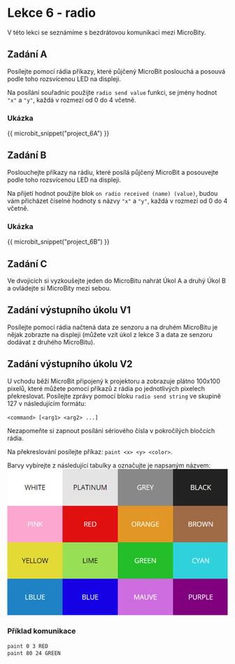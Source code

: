 # Lekce 6 - radio

V této lekci se seznámíme s bezdrátovou komunikací mezi MicroBity.

## Zadání A

Posílejte pomocí rádia příkazy, které půjčený MicroBit poslouchá a posouvá podle toho rozsvícenou LED na displeji.

Na posílání souřadnic použijte `radio send value` funkci, se jmény hodnot `"x"` a `"y"`, každá v rozmezí od 0 do 4 včetně.

### Ukázka

{{ microbit_snippet("project_6A") }}

## Zadání B

Poslouchejte příkazy na rádiu, které posílá půjčený MicroBit a posouvejte podle toho rozsvícenou LED na displeji.

Na přijetí hodnot použijte blok `on radio received (name) (value)`, budou vám přicházet číselné hodnoty s názvy `"x"` a `"y"`, každá v rozmezí od 0 do 4 včetně.

### Ukázka

{{ microbit_snippet("project_6B") }}

## Zadání C

Ve dvojicích si vyzkoušejte jeden do MicroBitu nahrát Úkol A a druhý Úkol B a ovládejte si MicroBity mezi sebou.

## Zadání výstupního úkolu V1

Posílejte pomocí rádia načtená data ze senzoru a na druhém MicroBitu je nějak zobrazte na displeji (můžete vzít úkol z lekce 3 a data ze senzoru dodávat z druhého MicroBitu).

## Zadání výstupního úkolu V2

U vchodu běží MicroBit připojený k projektoru a zobrazuje plátno 100x100 pixelů, které můžete pomocí příkazů z rádia po jednotlivých pixelech překreslovat.
Posílejte zprávy pomocí bloku `radio send string` ve skupině 127 v následujícím formátu:

`<command> [<arg1> <arg2> ...]`

Nezapomeňte si zapnout posíláni sériového čísla v pokročilých bločcích rádia.

Na překreslování posílejte příkaz: `paint <x> <y> <color>`.

Barvy vybírejte z následující tabulky a označujte je napsaným názvem:
![Seznam barev](assets/colors.png)

### Příklad komunikace

```
paint 0 3 RED
paint 80 24 GREEN
```
